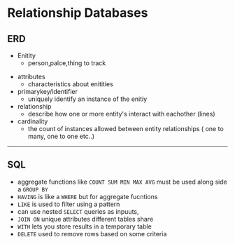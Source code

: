 # Relationship Databases

## ERD 
* Enitity
    - person,palce,thing to track
- attributes
    - characteristics about enitities
- primarykey/identifier
    - uniquely identify an instance of the enitiy
- relationship
    - describe how one or more entity's interact with eachother (lines)
- cardinality
    - the count of instances allowed between entity relationships ( one to many, one to one etc..)
---
## SQL
- aggregate functions like `COUNT SUM MIN MAX AVG` must be used along side a `GROUP BY`
- `HAVING` is like a `WHERE` but for aggregate fucntions
- `LIKE` is used to filter using a pattern
- can use nested `SELECT` queries as inpuuts, 
- `JOIN ON` unique attributes different tables share
-  `WITH` lets you store results in a temporary table
- `DELETE` used to remove rows based on some criteria